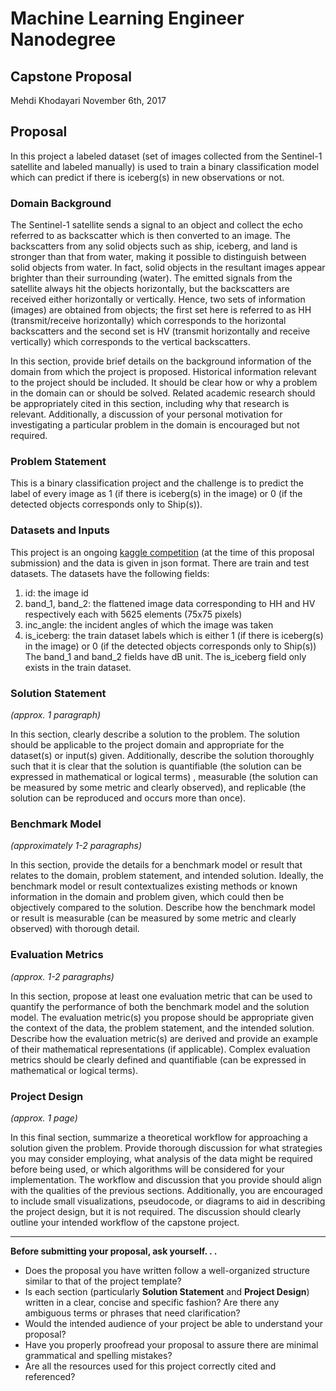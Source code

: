 # Machine Learning Engineer Nanodegree
## Capstone Proposal
Mehdi Khodayari
November 6th, 2017

## Proposal
In this project a labeled dataset (set of images collected from the Sentinel-1 satellite and labeled manually) is used to train a binary classification model which can predict if there is iceberg(s) in new observations or not.

### Domain Background
The Sentinel-1 satellite sends a signal to an object and collect the echo referred to as backscatter which is then converted to an image. The backscatters from any solid objects such as ship, iceberg, and land is stronger than that from water, making it possible to distinguish between solid objects from water. In fact, solid objects in the resultant images appear brighter than their surrounding (water).
The emitted signals from the satellite always hit the objects horizontally, but the backscatters are received either horizontally or vertically. Hence, two sets of information (images) are obtained from objects; the first set here is referred to as HH (transmit/receive horizontally) which corresponds to the horizontal backscatters and the second set is HV (transmit horizontally and receive vertically) which corresponds to the vertical backscatters.

In this section, provide brief details on the background information of the domain from which the project is proposed. Historical information relevant to the project should be included. It should be clear how or why a problem in the domain can or should be solved. Related academic research should be appropriately cited in this section, including why that research is relevant. Additionally, a discussion of your personal motivation for investigating a particular problem in the domain is encouraged but not required.

### Problem Statement
This is a binary classification project and the challenge is to predict the label of every image as 1 (if there is iceberg(s) in the image) or 0 (if the detected objects corresponds only to Ship(s)).

### Datasets and Inputs
This project is an ongoing [kaggle competition](https://www.kaggle.com/c/statoil-iceberg-classifier-challenge#background) (at the time of this proposal submission) and the data is given in json format. There are train and test datasets. The datasets have the following fields:
1. id: the image id
2. band_1, band_2: the flattened image data corresponding to HH and HV respectively each with 5625 elements (75x75 pixels)
3. inc_angle: the incident angles of which the image was taken
4. is_iceberg: the train dataset labels which is either 1 (if there is iceberg(s) in the image) or 0 (if the detected objects corresponds only to Ship(s))
The band_1 and band_2 fields have dB unit. The is_iceberg field only exists in the train dataset.

### Solution Statement
_(approx. 1 paragraph)_

In this section, clearly describe a solution to the problem. The solution should be applicable to the project domain and appropriate for the dataset(s) or input(s) given. Additionally, describe the solution thoroughly such that it is clear that the solution is quantifiable (the solution can be expressed in mathematical or logical terms) , measurable (the solution can be measured by some metric and clearly observed), and replicable (the solution can be reproduced and occurs more than once).

### Benchmark Model
_(approximately 1-2 paragraphs)_

In this section, provide the details for a benchmark model or result that relates to the domain, problem statement, and intended solution. Ideally, the benchmark model or result contextualizes existing methods or known information in the domain and problem given, which could then be objectively compared to the solution. Describe how the benchmark model or result is measurable (can be measured by some metric and clearly observed) with thorough detail.

### Evaluation Metrics
_(approx. 1-2 paragraphs)_

In this section, propose at least one evaluation metric that can be used to quantify the performance of both the benchmark model and the solution model. The evaluation metric(s) you propose should be appropriate given the context of the data, the problem statement, and the intended solution. Describe how the evaluation metric(s) are derived and provide an example of their mathematical representations (if applicable). Complex evaluation metrics should be clearly defined and quantifiable (can be expressed in mathematical or logical terms).

### Project Design
_(approx. 1 page)_

In this final section, summarize a theoretical workflow for approaching a solution given the problem. Provide thorough discussion for what strategies you may consider employing, what analysis of the data might be required before being used, or which algorithms will be considered for your implementation. The workflow and discussion that you provide should align with the qualities of the previous sections. Additionally, you are encouraged to include small visualizations, pseudocode, or diagrams to aid in describing the project design, but it is not required. The discussion should clearly outline your intended workflow of the capstone project.

-----------

**Before submitting your proposal, ask yourself. . .**

- Does the proposal you have written follow a well-organized structure similar to that of the project template?
- Is each section (particularly **Solution Statement** and **Project Design**) written in a clear, concise and specific fashion? Are there any ambiguous terms or phrases that need clarification?
- Would the intended audience of your project be able to understand your proposal?
- Have you properly proofread your proposal to assure there are minimal grammatical and spelling mistakes?
- Are all the resources used for this project correctly cited and referenced?
